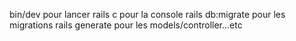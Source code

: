bin/dev pour lancer
rails c pour la console
rails db:migrate pour les migrations
rails generate pour les models/controller...etc
